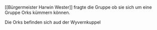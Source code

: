 [[Bürgermeister Harwin Wester]] fragte die Gruppe ob sie sich um eine Gruppe Orks kümmern können.

Die Orks befinden sich aud der Wyvernkuppel
